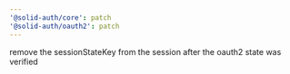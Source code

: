```yaml
---
'@solid-auth/core': patch
'@solid-auth/oauth2': patch
---
```


remove the sessionStateKey from the session after the oauth2 state was verified
